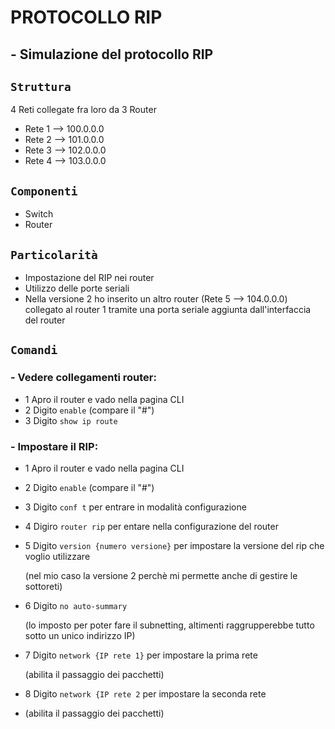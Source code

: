 # PROTOCOLLO RIP
## - Simulazione del protocollo RIP
## `Struttura`
4 Reti collegate fra loro da 3 Router
- Rete 1 --> 100.0.0.0
- Rete 2 --> 101.0.0.0
- Rete 3 --> 102.0.0.0
- Rete 4 --> 103.0.0.0
## `Componenti`
- Switch
- Router
## `Particolarità`
- Impostazione del RIP nei router
- Utilizzo delle porte seriali
- Nella versione 2 ho inserito un altro router (Rete 5 --> 104.0.0.0) collegato al router 1 tramite una porta seriale aggiunta dall'interfaccia del router
## `Comandi`
### - Vedere collegamenti router:
  - 1 Apro il router e vado nella pagina CLI
  - 2 Digito `enable` (compare  il "#")
  - 3 Digito `show ip route`
### - Impostare il RIP:
  - 1 Apro il router e vado nella pagina CLI
  - 2 Digito `enable` (compare  il "#")
  - 3 Digito `conf t` per entrare in modalità configurazione
  - 4 Digiro `router rip` per entare nella configurazione del router
  - 5 Digito `version {numero versione}` per impostare la versione del rip che voglio utilizzare
    
    (nel mio caso la versione 2 perchè mi permette anche di gestire le sottoreti)
  - 6 Digito `no auto-summary`
  
    (lo imposto per poter fare il subnetting, altimenti raggrupperebbe tutto sotto un unico indirizzo IP)
  - 7 Digito `network {IP rete 1}` per impostare la prima rete
  
    (abilita il passaggio dei pacchetti)
  - 8 Digito `network {IP rete 2` per impostare la seconda rete
  - (abilita il passaggio dei pacchetti)
